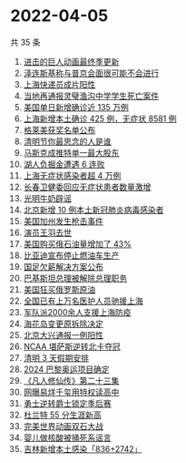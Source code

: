 # 2022-04-05

共 35 条

<!-- BEGIN -->
<!-- 最后更新时间 Tue Apr 05 2022 23:16:06 GMT+0800 (China Standard Time) -->

1. [进击的巨人动画最终季更新](https://www.zhihu.com/search?q=进击的巨人)
1. [泽连斯基称与普京会面很可能不会进行](https://www.zhihu.com/search?q=泽连斯基)
1. [上海快递员成片阳性](https://www.zhihu.com/search?q=上海快递员)
1. [当地再通报灵璧渔沟中学学生死亡案件](https://www.zhihu.com/search?q=灵璧)
1. [美国单日新增确诊近 135 万例](https://www.zhihu.com/search?q=美国疫情)
1. [上海新增本土确诊 425 例，无症状 8581 例](https://www.zhihu.com/search?q=上海新增)
1. [格莱美获奖名单公布](https://www.zhihu.com/search?q=格莱美)
1. [清明节你最思念的人是谁](https://www.zhihu.com/search?q=清明)
1. [马斯克成推特单一最大股东](https://www.zhihu.com/search?q=马斯克)
1. [湖人负掘金遭遇 6 连败](https://www.zhihu.com/search?q=湖人)
1. [上海无症状感染者超 4 万例](https://www.zhihu.com/search?q=上海无症状患者)
1. [长春卫健委回应无症状患者数量激增](https://www.zhihu.com/search?q=长春卫健委回应)
1. [光明牛奶辟谣](https://www.zhihu.com/search?q=光明牛奶)
1. [北京新增 10 例本土新冠肺炎病毒感染者](https://www.zhihu.com/search?q=北京疫情)
1. [美国加州发生枪击事件](https://www.zhihu.com/search?q=加州枪击)
1. [演员王羽去世](https://www.zhihu.com/search?q=王羽)
1. [美国购买俄石油量增加了 43%](https://www.zhihu.com/search?q=美国购买俄石油量增加)
1. [比亚迪宣布停止燃油车生产](https://www.zhihu.com/search?q=比亚迪)
1. [国足欠薪解决方案公布](https://www.zhihu.com/search?q=国足欠薪)
1. [巴基斯坦总理被解除总理职务](https://www.zhihu.com/search?q=巴基斯坦)
1. [美国狂买俄罗斯原油](https://www.zhihu.com/search?q=俄罗斯原油)
1. [全国已有上万名医护人员驰援上海](https://www.zhihu.com/search?q=驰援上海)
1. [军队派2000余人支援上海防疫](https://www.zhihu.com/search?q=军队驰援)
1. [海花岛变更原拆除决定](https://www.zhihu.com/search?q=海花岛变更原拆除决定)
1. [北京大兴通报一例阳性](https://www.zhihu.com/search?q=大兴阳性人员)
1. [NCAA 堪萨斯逆转北卡夺冠](https://www.zhihu.com/search?q=NCAA)
1. [清明 3 天假期安排](https://www.zhihu.com/search?q=清明假期)
1. [2024 巴黎奥运项目确定](https://www.zhihu.com/search?q=巴黎奥运)
1. [《凡人修仙传》第二十三集](https://www.zhihu.com/search?q=凡人修仙传)
1. [网曝易烊千玺用特权读高中](https://www.zhihu.com/search?q=易烊千玺特权)
1. [勇士逆转爵士锁定季后赛](https://www.zhihu.com/search?q=勇士)
1. [杜兰特 55 分生涯新高](https://www.zhihu.com/search?q=杜兰特)
1. [完美世界动画双石大战](https://www.zhihu.com/search?q=完美世界动画)
1. [婴儿做核酸被捅死系谣言](https://www.zhihu.com/search?q=婴儿做核酸被捅死)
1. [吉林新增本土感染「836+2742」](https://www.zhihu.com/search?q=吉林新增)

<!-- END -->
